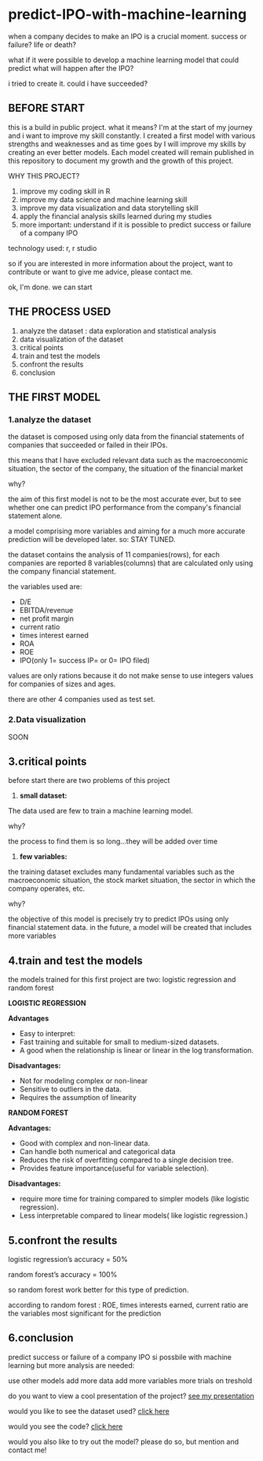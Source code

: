 # predict-IPO-with-machine-learning

when a company decides to make an IPO is a crucial moment.
success or failure? life or death?

what if it were possible to develop a machine learning model that could predict what will happen after the IPO?

i tried to create it. could i have succeeded?

## BEFORE START

this is a build in public project.
what it means?
I'm at the start of my journey and i want to improve my skill constantly.
I created a first model with various strengths and weaknesses and as time goes by I will improve my skills by creating an ever better models.
Each model created will remain published in this repository to document my growth and the growth of this project.

WHY THIS PROJECT?

1. improve my coding skill in R
2. improve my data science and machine learning skill
3. improve my data visualization and data storytelling skill
4. apply the financial analysis skills learned during my studies
5. more important: understand if it is possible to predict success or failure of a company IPO

technology used: r, r studio 

so if you are interested in more information about the project, want to contribute or want to give me advice, please contact me.

ok, I'm done. we can start

## THE PROCESS USED

1. analyze the dataset : data exploration and statistical analysis
2. data visualization of the dataset
3. critical points
4. train and test the models
5. confront the results
6. conclusion

## THE FIRST MODEL

### 1.analyze the dataset

the dataset is composed using only data from the financial statements of companies that succeeded or failed in their IPOs.

this means that I have excluded relevant data such as the macroeconomic situation, the sector of the company, the situation of the financial market

why?

the aim of this first model is not to be the most accurate ever, but to see whether one can predict IPO performance from the company's financial statement alone.

a model comprising more variables and aiming for a much more accurate prediction will be developed later.
so: STAY TUNED.

the dataset contains the analysis of 11 companies(rows), for each companies are reported 8 variables(columns) that are calculated only using the company financial statement.

the variables used are:

- D/E
- EBITDA/revenue
- net profit margin
- current ratio
- times interest earned
- ROA
- ROE
- IPO(only 1= success IP= or 0= IPO filed)

values are only rations because it do not make sense to use integers values for companies of sizes and ages.

there are other 4 companies used as test set.

### 2.Data visualization

SOON

## 3.critical points

before start there are two problems of this project

1. **small dataset:**

 The data used are few to train a
machine learning model. 

why?

the process to find them is so long...they will be added over time

1. **few variables:** 

the training dataset excludes many fundamental variables such as the macroeconomic situation, the stock market situation, the sector in which the company operates, etc.

why?

the objective of this model is precisely try to predict IPOs using only financial statement data. in the future, a model will be created that includes more variables

## 4.train and test  the models

the models trained for this first project are two: logistic regression and random forest

**LOGISTIC REGRESSION**

**Advantages**

- Easy to interpret:
- Fast training and suitable for
small to medium-sized datasets.
- A good when the relationship is linear or linear in the log transformation.

**Disadvantages:**

- Not for modeling complex or non-linear
- Sensitive to outliers in the data.
- Requires the assumption of
linearity

**RANDOM FOREST**

**Advantages:**

- Good with complex and non-linear
data.
- Can handle both numerical and categorical data
- Reduces the risk of overfitting compared to a single decision tree.
- Provides feature importance(useful for
variable selection).

**Disadvantages:**

- require more time for training compared to simpler models (like
logistic regression).
- Less interpretable compared to linear
models( like logistic regression.)

## 5.confront the results

logistic regression’s accuracy = 50%

random forest’s accuracy = 100%

so random forest work better for this type of prediction.

according to random forest : ROE, times interests earned, current ratio are the variables most significant for the prediction

## 6.conclusion

predict  success or failure of a company IPO si possbile with machine learning but more analysis are needed:

use other models
add more data
add more variables
more trials on treshold

do you want to view a cool presentation of the project? [see my presentation](https://github.com/EdoardoPedrocchi/predict-IPO-with-machine-learning/blob/main/IPO_final.pdf)

would you like to see the dataset used? [click here](https://github.com/EdoardoPedrocchi/predict-IPO-with-machine-learning/blob/main/dataset)

would you see the code? [click here](https://github.com/EdoardoPedrocchi/predict-IPO-with-machine-learning/blob/main/code)

would you also like to try out the model?
please do so, but mention and contact me!
